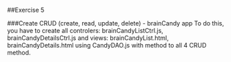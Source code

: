 ##Exercise 5

###Create CRUD (create, read, update, delete) - brainCandy app
To do this, you have to create all controlers: brainCandyListCtrl.js, brainCandyDetailsCtrl.js and views: brainCandyList.html, brainCandyDetails.html using CandyDAO.js with method to all 4 CRUD method.